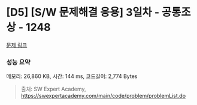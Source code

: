 # [D5] [S/W 문제해결 응용] 3일차 - 공통조상 - 1248 

[문제 링크](https://swexpertacademy.com/main/code/problem/problemDetail.do?contestProbId=AV15PTkqAPYCFAYD) 

### 성능 요약

메모리: 26,860 KB, 시간: 144 ms, 코드길이: 2,774 Bytes



> 출처: SW Expert Academy, https://swexpertacademy.com/main/code/problem/problemList.do